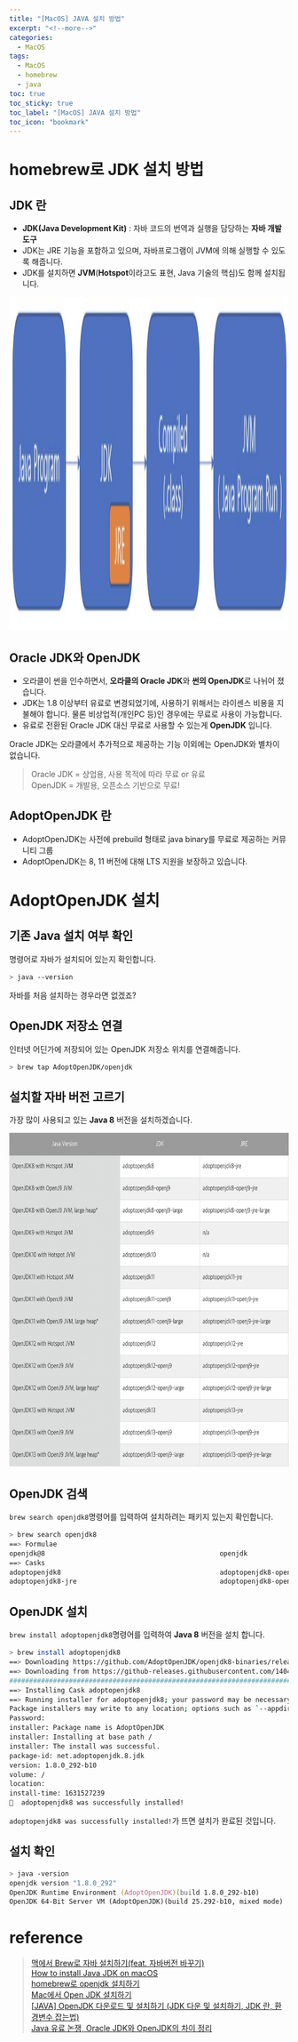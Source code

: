 ```yaml
---
title: "[MacOS] JAVA 설치 방법"
excerpt: "<!--more-->"
categories:
  - MacOS
tags:
  - MacOS
  - homebrew
  - java
toc: true
toc_sticky: true
toc_label: "[MacOS] JAVA 설치 방법"
toc_icon: "bookmark"
---
```


# homebrew로 JDK 설치 방법

## JDK 란

- **JDK(Java Development Kit)** : 자바 코드의 번역과 실행을 담당하는 **자바 개발 도구**
- JDK는 JRE 기능을 포함하고 있으며, 자바프로그램이 JVM에 의해 실행할 수 있도록 해줍니다.
- JDK를 설치하면 **JVM**(**Hotspot**이라고도 표현, Java 기술의 핵심)도 함께 설치됩니다.

<img src="/images/macos/jdk.png" width="600" height="600"/>

## Oracle JDK와 OpenJDK

- 오라클이 썬을 인수하면서, **오라클의 Oracle JDK**와 **썬의 OpenJDK**로 나뉘어 졌습니다.
- JDK는 1.8 이상부터 유료로 변경되었기에, 사용하기 위해서는 라이센스 비용을 지불해야 합니다.
물론 비상업적(개인PC 등)인 경우에는 무료로 사용이 가능합니다.
- 유료로 전환된 Oracle JDK 대신 무료로 사용할 수 있는게 **OpenJDK** 입니다.

Oracle JDK는 오라클에서 추가적으로 제공하는 기능 이외에는 OpenJDK와 별차이 없습니다.

> Oracle JDK = 상업용, 사용 목적에 따라 무료 or 유료
<br>OpenJDK = 개발용, 오픈소스 기반으로 무료!

## AdoptOpenJDK 란

- AdoptOpenJDK는 사전에 prebuild 형태로 java binary를 무료로 제공하는 커뮤니티 그룹
- AdoptOpenJDK는 8, 11 버전에 대해 LTS 지원을 보장하고 있습니다.

# AdoptOpenJDK 설치

## 기존 Java 설치 여부 확인

명령어로 자바가 설치되어 있는지 확인합니다.

```zsh
> java --version
```

자바를 처음 설치하는 경우라면 없겠죠?

## OpenJDK 저장소 연결

인터넷 어딘가에 저장되어 있는 OpenJDK 저장소 위치를 연결해줍니다.

```zsh
> brew tap AdoptOpenJDK/openjdk
```

## 설치할 자바 버전 고르기

가장 많이 사용되고 있는 **Java 8** 버전을 설치하겠습니다.

<img src="/images/macos/openjdk-version.png" width="600" height="600"/>

## OpenJDK 검색

`brew search openjdk8`명령어를 입력하여 설치하려는 패키지 있는지 확인합니다.

```zsh
> brew search openjdk8
==> Formulae
openjdk@8                                            openjdk                                              openjdk@11
==> Casks
adoptopenjdk8                                        adoptopenjdk8-openj9                                 adoptopenjdk8-openj9-jre-large
adoptopenjdk8-jre                                    adoptopenjdk8-openj9-jre                             adoptopenjdk8-openj9-large
```

## OpenJDK 설치

`brew install adoptopenjdk8`명령어를 입력하여 **Java 8** 버전을 설치 합니다.

```zsh
> brew install adoptopenjdk8
==> Downloading https://github.com/AdoptOpenJDK/openjdk8-binaries/releases/download/jdk8u292-b10/OpenJDK8U-jdk_x64_mac_hotspot_8u292b10.pkg
==> Downloading from https://github-releases.githubusercontent.com/140418865/bbad4180-a2e0-11eb-8274-f16f6a90729c?X-Amz-Algorithm=AWS4-HMAC-SHA256&X-Amz-Credential=AKIAIWNJYAX4CSVEH53A%2F20210913%2Fus-east-1%2Fs3%2Faws4_request&X-Amz-Date=20210913T095720Z&X-Amz-Expires=300&X-Amz-Signat
######################################################################## 100.0%
==> Installing Cask adoptopenjdk8
==> Running installer for adoptopenjdk8; your password may be necessary.
Package installers may write to any location; options such as `--appdir` are ignored.
Password:
installer: Package name is AdoptOpenJDK
installer: Installing at base path /
installer: The install was successful.
package-id: net.adoptopenjdk.8.jdk
version: 1.8.0_292-b10
volume: /
location:
install-time: 1631527239
🍺  adoptopenjdk8 was successfully installed!
```

`adoptopenjdk8 was successfully installed!`가 뜨면 설치가 완료된 것입니다.

## 설치 확인

```zsh
> java -version
openjdk version "1.8.0_292"
OpenJDK Runtime Environment (AdoptOpenJDK)(build 1.8.0_292-b10)
OpenJDK 64-Bit Server VM (AdoptOpenJDK)(build 25.292-b10, mixed mode)
```

# reference

> [맥에서 Brew로 자바 설치하기(feat. 자바버전 바꾸기)](https://llighter.github.io/install-java-on-mac/)
<br>[How to install Java JDK on macOS](https://mkyong.com/java/how-to-install-java-on-mac-osx/)
<br>[homebrew로 openjdk 설치하기](https://findstar.pe.kr/2019/01/20/install-openjdk-by-homebrew/)
<br>[Mac에서 Open JDK 설치하기](https://timevoyage.tistory.com/145)
<br>[[JAVA] OpenJDK 다운로드 및 설치하기 (JDK 다운 및 설치하기, JDK 란, 환경변수 잡는법)](https://mozi.tistory.com/428)
<br>[Java 유료 논쟁, Oracle JDK와 OpenJDK의 차이 정리](https://jsonobject.tistory.com/395)